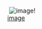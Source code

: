 ​
![image](https://user-images.githubusercontent.com/81003608/200569688-b907745f-6291-4029-b1e2-d7209692ca59.png)! <br>[image](https://user-images.githubusercontent.com/81003608/200569781-46fb3abb-755a-4d65-8950-fc201ce6337a.png)


